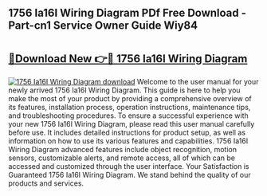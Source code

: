 ## 1756 Ia16I Wiring Diagram PDf Free Download - Part-cn1 Service Owner Guide Wiy84

# <h2><a href="http://dfpwuks.blite.top/?on=1756+Ia16I+Wiring+Diagram">🔗Download New 👉🔴 1756 Ia16I Wiring Diagram</a></h2>

[![1756 Ia16I Wiring Diagram download](https://i.imgur.com/lujVjoI.png)](http://dfpwuks.blite.top/?on=1756+Ia16I+Wiring+Diagram)
Welcome to the user manual for your newly arrived 1756 Ia16I Wiring Diagram. This guide is here to help you make the most of your product by providing a comprehensive overview of its features, installation process, operation instructions, maintenance tips, and troubleshooting procedures. To ensure a successful experience with your new 1756 Ia16I Wiring Diagram, please read this user manual carefully before use. It includes detailed instructions for product setup, as well as information on how to use its various features and capabilities. 1756 Ia16I Wiring Diagram advanced features include object recognition, motion sensors, customizable alerts, and remote access, all of which can be accessed and customized through the user interface. Your Satisfaction is Guaranteed 1756 Ia16I Wiring Diagram. We stand behind the quality of our products and services.
